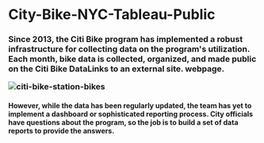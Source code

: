 # City-Bike-NYC-Tableau-Public

<h3> 
Since 2013, the Citi Bike program has implemented a robust infrastructure for collecting data on the program's utilization. Each month, bike data is collected, organized, and made public on the Citi Bike DataLinks to an external site. webpage.

![citi-bike-station-bikes](https://user-images.githubusercontent.com/74025870/233386576-df928710-458e-4396-badb-fe433395d4fe.jpg)

<h4>
However, while the data has been regularly updated, the team has yet to implement a dashboard or sophisticated reporting process. City officials have questions about the program, so the job is to build a set of data reports to provide the answers.
